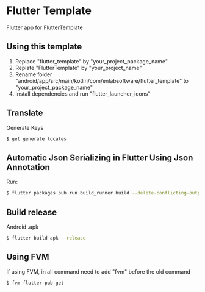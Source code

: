 # Flutter Template

Flutter app for FlutterTemplate

## Using this template

1. Replace "flutter_template" by "your_project_package_name"
2. Replate "FlutterTemplate" by "your_project_name"
3. Rename folder "android/app/src/main/kotlin/com/enlabsoftware/flutter_template" to "your_project_package_name"
4. Install dependencies and run "flutter_launcher_icons"


## Translate

Generate Keys

```bash
$ get generate locales
```

## Automatic Json Serializing in Flutter Using Json Annotation

Run:

```bash
$ flutter packages pub run build_runner build --delete-conflicting-outputs
```

## Build release

Android .apk

```bash
$ flutter build apk --release
```

## Using FVM

If using FVM, in all command need to add "fvm" before the old command

```bash
$ fvm flutter pub get
```